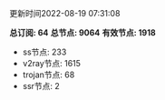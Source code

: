 更新时间2022-08-19 07:31:08

**总订阅: 64**
**总节点: 9064**
**有效节点: 1918**
- ss节点: 233
- v2ray节点: 1615
- trojan节点: 68
- ssr节点: 2
